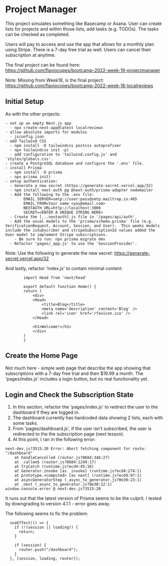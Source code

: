 # Project Manager

This project simulates something like Basecamp or Asana. User can create lists for projects and within those lists, add tasks (e.g. TODOs). The tasks can be checked as completed.

Users will pay to access and use the app that allows for a monthly plan using Stripe. There is a 7-day free trial as well. Users can cancel their subscription at anytime.

The final project can be found here:
https://github.com/flaviocopes/bootcamp-2022-week-19-projectmanager

Note: Missing from Week18, is the final project:
https://github.com/flaviocopes/bootcamp-2022-week-18-localreviews

## Initial Setup

As with the other projects:

    - set up an empty Next.js app
      - npx create-next-app@latest localreviews
    - allow absolute imports for modules
      - jsconfig.json
    - add Tailwind CSS
      - npm install -D tailwindcss postcss autoprefixer
      - npx tailwindcss init -p)
      - add configuration to 'tailwind.config.js' and 'styles/globals.css'.
    - create a PostgreSQL database and configure the '.env' file.
    - install Prisma
      - npm install -D prisma
      - npx prisma init)
    - setup authentication:
      - Generate a new secret (https://generate-secret.vercel.app/32)
      - npm install next-auth pg @next-auth/prisma-adapter nodemailer
      - Add the following to the .env file:
            EMAIL_SERVER=smtp://user:pass@smtp.mailtrap.io:465
            EMAIL_FROM=Your name <you@email.com>
            NEXTAUTH_URL=http://localhost:3000
            SECRET=<ENTER A UNIQUE STRING HERE>
      - Create the [...nextauth].js file in '/pages/api/auth'.
      - Add the usual models to the 'prisma/schema.prisma' file (e.g. VerificationRequest, Account, Session, and User).  This weeks models include the isSubscriber and stripeSubscriptionId values added the User model to implement Stripe subscriptions.
        - Be sure to run: npx prisma migrate dev
      - Refactor 'pages/_app.js' to use the 'SessionProvider'.

Note: Use the following to generate the new secret:
https://generate-secret.vercel.app/32

And lastly, refactor 'index.js' to contain minimal content:

```
        import Head from 'next/head'

        export default function Home() {
        return (
            <div>
            <Head>
                <title>Blog</title>
                <meta name='description' content='Blog' />
                <link rel='icon' href='/favicon.ico' />
            </Head>

            <h1>Welcome!</h1>
            </div>
        )
        }
```

## Create the Home Page

Not much here - simple web page that describe the app showing that subscriptions with a 7-day free trial and then $19.99 a month. The 'pages/index.js' includes a login button, but no real functionality yet.

## Login and Check the Subscription State

1. In this section, refactor the 'pages/index.js' to redirect the user to the dashboard if they are logged in.
2. The dashboard currently has hardcoded data showing 2 lists, each with some tasks.
3. From 'pages/dashboard.js', if the user isn't subscribed, the user is redirected to the the subscription page (next lesson).
4. At this point, I ran in the following error:

```
next-dev.js?3515:20 Error: Abort fetching component for route: "/dashboard"
    at handleCancelled (router.js?8684:346:27)
    at _callee$ (router.js?8684:1249:17)
    at tryCatch (runtime.js?ecd4:45:16)
    at Generator.invoke [as _invoke] (runtime.js?ecd4:274:1)
    at prototype.<computed> [as next] (runtime.js?ecd4:97:1)
    at asyncGeneratorStep (_async_to_generator.js?0e30:23:1)
    at _next (_async_to_generator.js?0e30:12:1)
window.console.error @ next-dev.js?3515:20

```

It runs out that the latest version of Prisma seems to be the culprit. I tested by downgrading to version 4.1.1 - error goes away.

The following seems to fix the problem:

```
  useEffect(() => {
    if (!(session || loading)) {
      return;
    }

    if (session) {
      router.push("/dashboard");
    }
  }, [session, loading, router]);

```
